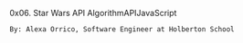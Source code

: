 0x06. Star Wars API
AlgorithmAPIJavaScript

    By: Alexa Orrico, Software Engineer at Holberton School

